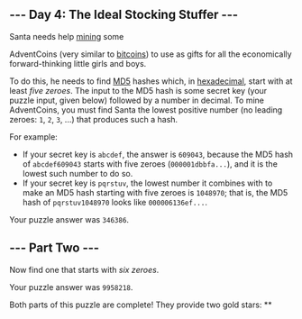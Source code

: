 --- Day 4: The Ideal Stocking Stuffer ---
-----------------------------------------

Santa needs help [mining] some

AdventCoins (very similar to [bitcoins]) to use as gifts for all the
economically forward-thinking little girls and boys.

To do this, he needs to find [MD5] hashes which, in [hexadecimal],
start with at least *five zeroes*. The input to the MD5 hash is some
secret key (your puzzle input, given below) followed by a number in
decimal. To mine AdventCoins, you must find Santa the lowest positive
number (no leading zeroes: `1`, `2`, `3`, ...) that produces such a
hash.

For example:

-   If your secret key is `abcdef`, the answer is `609043`, because the
    MD5 hash of `abcdef609043` starts with five zeroes
    (`000001dbbfa...`), and it is the lowest such number to do so.
-   If your secret key is `pqrstuv`, the lowest number it combines with
    to make an MD5 hash starting with five zeroes is `1048970`; that is,
    the MD5 hash of `pqrstuv1048970` looks like `000006136ef...`.

Your puzzle answer was `346386`.

--- Part Two ---
----------------

Now find one that starts with *six zeroes*.

Your puzzle answer was `9958218`.

Both parts of this puzzle are complete! They provide two gold stars:
\*\*

  [mining]: https://en.wikipedia.org/wiki/Bitcoin#Mining
  [bitcoins]: https://en.wikipedia.org/wiki/Bitcoin
  [MD5]: https://en.wikipedia.org/wiki/MD5
  [hexadecimal]: https://en.wikipedia.org/wiki/Hexadecimal
